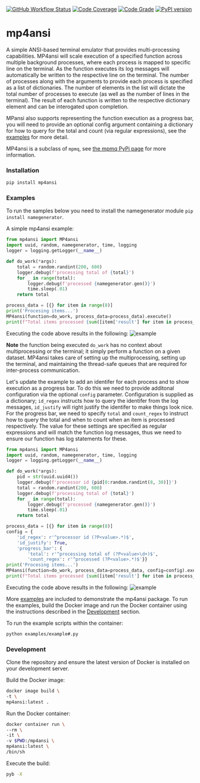 [![GitHub Workflow Status](https://github.com/soda480/mp4ansi/workflows/build/badge.svg)](https://github.com/soda480/mp4ansi/actions)
[![Code Coverage](https://codecov.io/gh/soda480/mp4ansi/branch/main/graph/badge.svg?token=6NTX6LSP7Q)](https://codecov.io/gh/soda480/mp4ansi)
[![Code Grade](https://www.code-inspector.com/project/20694/status/svg)](https://frontend.code-inspector.com/project/20694/dashboard)
[![PyPI version](https://badge.fury.io/py/mp4ansi.svg)](https://badge.fury.io/py/mp4ansi)

# mp4ansi #

A simple ANSI-based terminal emulator that provides multi-processing capabilities. MP4ansi will scale execution of a specified function across multiple background processes, where each process is mapped to specific line on the terminal. As the function executes its log messages will automatically be written to the respective line on the terminal. The number of processes along with the arguments to provide each process is specified as a list of dictionaries. The number of elements in the list will dictate the total number of processes to execute (as well as the number of lines in the terminal). The result of each function is written to the respective dictionary element and can be interogated upon completion.

MPansi also supports representing the function execution as a progress bar, you will need to provide an optional config argument containing a dictionary for how to query for the total and count (via regular expressions), see the [examples](https://github.com/soda480/mp4ansi/tree/master/examples) for more detail.

MP4ansi is a subclass of `mpmq`, see [the mpmq PyPi page](https://pypi.org/project/mpmq/) for more information.

### Installation ###
```bash
pip install mp4ansi
```

### Examples ###

To run the samples below you need to install the namegenerator module `pip install namegenerator`.

A simple mp4ansi example:
```python
from mp4ansi import MP4ansi
import uuid, random, namegenerator, time, logging
logger = logging.getLogger(__name__)

def do_work(*args):
    total = random.randint(200, 600)
    logger.debug(f'processing total of {total}')
    for _ in range(total):
        logger.debug(f'processed {namegenerator.gen()}')
        time.sleep(.01)
    return total

process_data = [{} for item in range(8)]
print('Procesing items...')
MP4ansi(function=do_work, process_data=process_data).execute()
print(f"Total items processed {sum([item['result'] for item in process_data])}")
```

Executing the code above results in the following:
![example](https://raw.githubusercontent.com/soda480/mp4ansi/master/docs/images/inline-example1.gif)

**Note** the function being executed `do_work` has no context about multiprocessing or the terminal; it simply perform a function on a given dataset. MP4ansi takes care of setting up the multiprocessing, setting up the terminal, and maintaining the thread-safe queues that are required for inter-process communication.

Let's update the example to add an identifer for each process and to show execution as a progress bar. To do this we need to provide additonal configuration via the optional `config` parameter. Configuration is supplied as a dictionary; `id_regex` instructs how to query the identifer from the log messages, `id_justify` will right justify the identifer to make things look nice. For the progress bar, we need to specify `total` and `count_regex` to instruct how to query the total and when to count when an item is processed respectively. The value for these settings are specified as regular expressions and will match the function log messages, thus we need to ensure our function has log statements for these.

```python
from mp4ansi import MP4ansi
import uuid, random, namegenerator, time, logging
logger = logging.getLogger(__name__)

def do_work(*args):
    pid = str(uuid.uuid4())
    logger.debug(f'processor id {pid[0:random.randint(8, 30)]}')
    total = random.randint(200, 600)
    logger.debug(f'processing total of {total}')
    for _ in range(total):
        logger.debug(f'processed {namegenerator.gen()}')
        time.sleep(.01)
    return total

process_data = [{} for item in range(8)]
config = {
    'id_regex': r'^processor id (?P<value>.*)$',
    'id_justify': True,
    'progress_bar': {
        'total': r'^processing total of (?P<value>\d+)$',
        'count_regex': r'^processed (?P<value>.*)$'}}
print('Procesing items...')
MP4ansi(function=do_work, process_data=process_data, config=config).execute()
print(f"Total items processed {sum([item['result'] for item in process_data])}")
```

Executing the code above results in the following:
![example](https://raw.githubusercontent.com/soda480/mp4ansi/master/docs/images/inline-example2.gif)

More [examples](https://github.com/soda480/mp4ansi/tree/master/examples) are included to demonstrate the mp4ansi package. To run the examples, build the Docker image and run the Docker container using the instructions described in the [Development](#development) section.

To run the example scripts within the container:

```bash
python examples/example#.py
```

### Development ###

Clone the repository and ensure the latest version of Docker is installed on your development server.


Build the Docker image:
```sh
docker image build \
-t \
mp4ansi:latest .
```

Run the Docker container:
```sh
docker container run \
--rm \
-it \
-v $PWD:/mp4ansi \
mp4ansi:latest \
/bin/sh
```

Execute the build:
```sh
pyb -X
```
